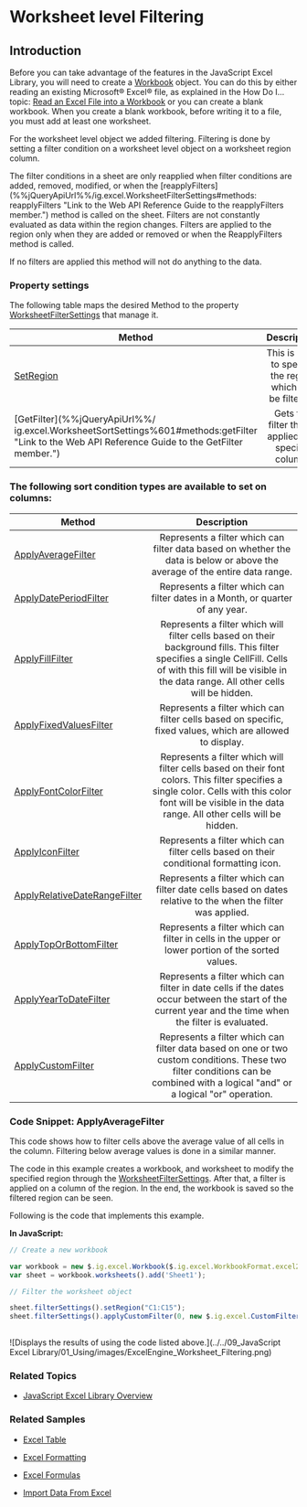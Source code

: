 ﻿<!--
|metadata|
{
    "fileName": "igExcelEngineFiltering",
    "controlName": ["igExcel"],
    "tags": ["Sort"]
}
|metadata|
-->

# Worksheet level Filtering

## Introduction

Before you can take advantage of the features in the JavaScript Excel Library, you will need to create a [Workbook](%%jQueryApiUrl%%/ig.excel.Workbook "Link to the Web API Reference Guide to the Workbook member.") object. You can do this by either reading an existing Microsoft® Excel® file, as explained in the How Do I... topic: [Read an Excel File into a Workbook](JavaScript-Excel-Library-Read-an-Excel-2007-XLSX-File-Into-a-Workbook.html "Explains how to read and excel file into a workbook.") or you can create a blank workbook. When you create a blank workbook, before writing it to a file, you must add at least one worksheet.

For the worksheet level object we added filtering. Filtering is done by setting a filter condition on a worksheet level object on a worksheet region column. 

The filter conditions in a sheet are only reapplied when filter conditions are added, removed, modified, or when the [reapplyFilters](%%jQueryApiUrl%%/ig.excel.WorksheetFilterSettings#methods: reapplyFilters "Link to the Web API Reference Guide to the reapplyFilters member.") method is called on the sheet. Filters are not constantly evaluated as data within the region changes. Filters are applied to the region only when they are added or removed or when the ReapplyFilters method is called.

If no filters are applied this method will not do anything to the data.

### Property settings

The following table maps the desired Method to the property [WorksheetFilterSettings](%%jQueryApiUrl%%/ig.excel.WorksheetFilterSettings "Link to the Web API Reference Guide to the WorksheetFilterSettings member.") that manage it.

| Method			| Description     																	|
| ------------- 	|:-------------:																	
|[SetRegion](%%jQueryApiUrl%%/ig.excel.WorksheetSortSettings#methods:setRegion "Link to the Web API Reference Guide to the SetRegion member.")|This is used to specify the region which will be filtered.
|[GetFilter](%%jQueryApiUrl%%/ ig.excel.WorksheetSortSettings%601#methods:getFilter "Link to the Web API Reference Guide to the GetFilter member.") |Gets the filter that is applied to a specific column.

### The following sort condition types are available to set on columns:

| Method			| Description     																	|
| ------------- 	|:-------------:																	|
|[ApplyAverageFilter](%%jQueryApiUrl%%/ig.excel.AverageFilter#methods:ig.excel.AverageFilter "Link to the Web API Reference Guide to the ApplyAverageFilter member.") |Represents a filter which can filter data based on whether the data is below or above the average of the entire data range.|
|[ApplyDatePeriodFilter](%%jQueryApiUrl%%/ig.excel.DatePeriodFilter#methods:ig.excel.DatePeriodFilter "Link to the Web API Reference Guide to the ApplyDatePeriodFilter member.") |Represents a filter which can filter dates in a Month, or quarter of any year.|
|[ApplyFillFilter](%%jQueryApiUrl%%/ig.excel.FillFilter#methods:ig.excel.FillFilter "Link to the Web API Reference Guide to the ApplyFillFilter member.") |Represents a filter which will filter cells based on their background fills. This filter specifies a single CellFill. Cells of with this fill will be visible in the data range. All other cells will be hidden.|
|[ApplyFixedValuesFilter](%%jQueryApiUrl%%/ig.excel.FixedValuesFilter#methods:ig.excel.FixedValuesFilter "Link to the Web API Reference Guide to the ApplyFixedValuesFilter member.") |Represents a filter which can filter cells based on specific, fixed values, which are allowed to display.|
|[ApplyFontColorFilter](%%jQueryApiUrl%%/ig.excel.FontColorFilter#methods:ig.excel.FontColorFilter "Link to the Web API Reference Guide to the ApplyFontColorFilter member.") |Represents a filter which will filter cells based on their font colors. This filter specifies a single color. Cells with this color font will be visible in the data range. All other cells will be hidden.|
|[ApplyIconFilter](%%jQueryApiUrl%%/ig.excel.IconFilter#methods:ig.excel.IconFilter "Link to the Web API Reference Guide to the ApplyIconFilter member.") |Represents a filter which can filter cells based on their conditional formatting icon.|
|[ApplyRelativeDateRangeFilter](%%jQueryApiUrl%%/ig.excel.IconFilter#methods:ig.excel.RelativeDateRangeFilter "Link to the Web API Reference Guide to the ApplyRelativeDateRangeFilter member.") |Represents a filter which can filter date cells based on dates relative to the when the filter was applied.|
|[ApplyTopOrBottomFilter](%%jQueryApiUrl%%/ig.excel.IconFilter#methods:ig.excel.TopOrBottomFilter "Link to the Web API Reference Guide to the ApplyTopOrBottomFilter member.") |Represents a filter which can filter in cells in the upper or lower portion of the sorted values.|
|[ApplyYearToDateFilter](%%jQueryApiUrl%%/ig.excel.YearToDateFilter#methods:ig.excel.YearToDateFilter "Link to the Web API Reference Guide to the ApplyYearToDateFilter member.") |Represents a filter which can filter in date cells if the dates occur between the start of the current year and the time when the filter is evaluated.|
|[ApplyCustomFilter](%%jQueryApiUrl%%/ig.excel.AverageFilter#methods:ig.excel.CustomFilter "Link to the Web API Reference Guide to the ApplyCustomFilter member.") |Represents a filter which can filter data based on one or two custom conditions. These two filter conditions can be combined with a logical "and" or a logical "or" operation.|

### Code Snippet: ApplyAverageFilter

This code shows how to filter cells above the average value of all cells in the column. Filtering below average values is done in a similar manner.

The code in this example creates a workbook, and worksheet to modify the specified region through the [WorksheetFilterSettings](%%jQueryApiUrl%%/ig.excel.WorksheetFilterSettings "Link to the Web API Reference Guide to the WorksheetFilterSettings member."). After that, a filter is applied on a column of the region. In the end, the workbook is saved so the filtered region can be seen.

Following is the code that implements this example.


**In JavaScript:**

```js
// Create a new workbook

var workbook = new $.ig.excel.Workbook($.ig.excel.WorkbookFormat.excel2007);
var sheet = workbook.worksheets().add('Sheet1');

// Filter the worksheet object

sheet.filterSettings().setRegion("C1:C15");	
sheet.filterSettings().applyCustomFilter(0, new $.ig.excel.CustomFilterCondition($.ig.excel.ExcelComparisonOperator.equals, "Dairy Products")); 
			
```

![Displays the results of using the code listed above.](../../09_JavaScript Excel Library/01_Using/images/ExcelEngine_Worksheet_Filtering.png)

### Related Topics



- [JavaScript Excel Library Overview](JavaScript-Excel-Library-Overview.html)



### Related Samples



- [Excel Table](%%NewSamplesUrl%%/javascript-excel-library/excel-table)

- [Excel Formatting](%%NewSamplesUrl%%/javascript-excel-library/excel-formatting)

- [Excel Formulas](%%NewSamplesUrl%%/javascript-excel-library/excel-formulas)

- [Import Data From Excel ](%%NewSamplesUrl%%/javascript-excel-library/excel-import-data)
